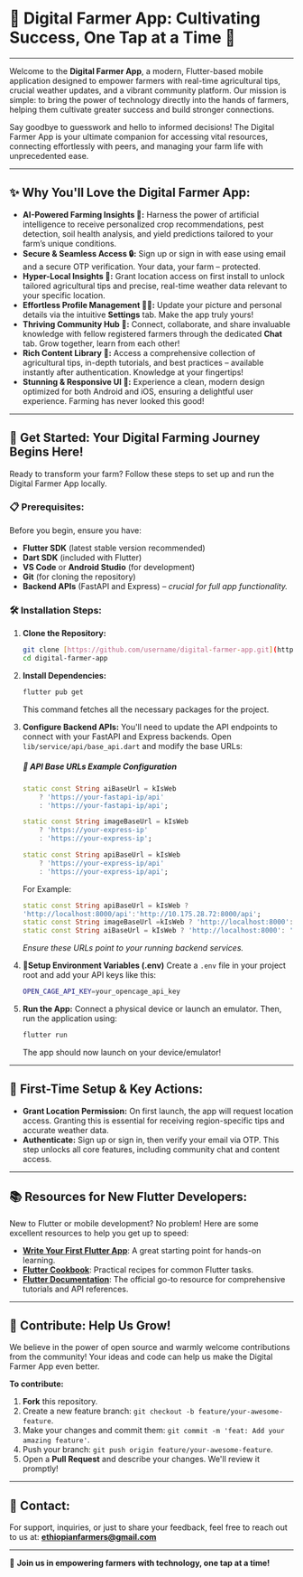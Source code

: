 # 🌾 Digital Farmer App: Cultivating Success, One Tap at a Time 🚀

---

Welcome to the **Digital Farmer App**, a modern, Flutter-based mobile application designed to empower farmers with real-time agricultural tips, crucial weather updates, and a vibrant community platform. Our mission is simple: to bring the power of technology directly into the hands of farmers, helping them cultivate greater success and build stronger connections.

Say goodbye to guesswork and hello to informed decisions! The Digital Farmer App is your ultimate companion for accessing vital resources, connecting effortlessly with peers, and managing your farm life with unprecedented ease.

---

## ✨ Why You'll Love the Digital Farmer App:
* **AI-Powered Farming Insights 🤖:** Harness the power of artificial intelligence to receive personalized crop recommendations, pest detection, soil health analysis, and yield predictions tailored to your farm’s unique conditions.
* **Secure & Seamless Access 🔒:** Sign up or sign in with ease using email and a secure OTP verification. Your data, your farm – protected.
* **Hyper-Local Insights 📍:** Grant location access on first install to unlock tailored agricultural tips and precise, real-time weather data relevant to your specific location.
* **Effortless Profile Management 🧑‍🌾:** Update your picture and personal details via the intuitive **Settings** tab. Make the app truly yours!
* **Thriving Community Hub 💬:** Connect, collaborate, and share invaluable knowledge with fellow registered farmers through the dedicated **Chat** tab. Grow together, learn from each other!
* **Rich Content Library 🌱:** Access a comprehensive collection of agricultural tips, in-depth tutorials, and best practices – available instantly after authentication. Knowledge at your fingertips!
* **Stunning & Responsive UI 🎨:** Experience a clean, modern design optimized for both Android and iOS, ensuring a delightful user experience. Farming has never looked this good!

---

## 🚀 Get Started: Your Digital Farming Journey Begins Here!

Ready to transform your farm? Follow these steps to set up and run the Digital Farmer App locally.

### 📋 Prerequisites:

Before you begin, ensure you have:

* **Flutter SDK** (latest stable version recommended)
* **Dart SDK** (included with Flutter)
* **VS Code** or **Android Studio** (for development)
* **Git** (for cloning the repository)
* **Backend APIs** (FastAPI and Express) – *crucial for full app functionality.*

### 🛠️ Installation Steps:

1.  **Clone the Repository:**
    ```bash
    git clone [https://github.com/username/digital-farmer-app.git](https://github.com/username/digital-farmer-app.git)
    cd digital-farmer-app
    ```
2.  **Install Dependencies:**
    ```bash
    flutter pub get
    ```
    This command fetches all the necessary packages for the project.
3.  **Configure Backend APIs:**
        You'll need to update the API endpoints to connect with your FastAPI and Express backends. Open `lib/service/api/base_api.dart` and modify the base URLs:
    ##### 🔗 API Base URLs Example Configuration
    
    
    
    ```dart
    static const String aiBaseUrl = kIsWeb 
        ? 'https://your-fastapi-ip/api' 
        : 'https://your-fastapi-ip/api';
    
    static const String imageBaseUrl = kIsWeb 
        ? 'https://your-express-ip' 
        : 'https://your-express-ip';
    
    static const String apiBaseUrl = kIsWeb 
        ? 'https://your-express-ip/api' 
        : 'https://your-express-ip/api';
    
    ```
    
    For Example:
    
    ```dart
    static const String apiBaseUrl = kIsWeb ?                    
    'http://localhost:8000/api':'http://10.175.28.72:8000/api';
    static const String imageBaseUrl =kIsWeb ? 'http://localhost:8000':'http://10.175.28.72:8000';
    static const String aiBaseUrl = kIsWeb ? 'http://localhost:8000': 'http://10.175.28.72:7000';  
    
    ```
    *Ensure these URLs point to your running backend services.*
    
    
4.  **🔑Setup Environment Variables (.env)**
    Create a `.env` file in your project root and add your API keys like this:
    ```bash
    OPEN_CAGE_API_KEY=your_opencage_api_key
    ```

5.  **Run the App:**
    Connect a physical device or launch an emulator. Then, run the application using:
    ```bash
    flutter run
    ```
    The app should now launch on your device/emulator!

---

## 📲 First-Time Setup & Key Actions:

* **Grant Location Permission:** On first launch, the app will request location access. Granting this is essential for receiving region-specific tips and accurate weather data.
* **Authenticate:** Sign up or sign in, then verify your email via OTP. This step unlocks all core features, including community chat and content access.

---

## 📚 Resources for New Flutter Developers:

New to Flutter or mobile development? No problem! Here are some excellent resources to help you get up to speed:

* [**Write Your First Flutter App**](https://docs.flutter.dev/get-started/codelab): A great starting point for hands-on learning.
* [**Flutter Cookbook**](https://docs.flutter.dev/cookbook): Practical recipes for common Flutter tasks.
* [**Flutter Documentation**](https://docs.flutter.dev/): The official go-to resource for comprehensive tutorials and API references.

---

## 🤝 Contribute: Help Us Grow!

We believe in the power of open source and warmly welcome contributions from the community! Your ideas and code can help us make the Digital Farmer App even better.

**To contribute:**

1.  **Fork** this repository.
2.  Create a new feature branch: `git checkout -b feature/your-awesome-feature`.
3.  Make your changes and commit them: `git commit -m 'feat: Add your amazing feature'`.
4.  Push your branch: `git push origin feature/your-awesome-feature`.
5.  Open a **Pull Request** and describe your changes. We'll review it promptly!

---


## 📧 Contact:

For support, inquiries, or just to share your feedback, feel free to reach out to us at:
**ethiopianfarmers@gmail.com**

---

🌟 **Join us in empowering farmers with technology, one tap at a time!**
